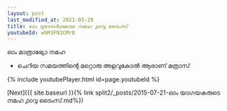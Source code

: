 ```yaml
---
layout: post
last_modified_at: 2021-03-29
title: ഓം ദുരാദാർശമായ നമഹ ൧൦൮ ടൈംസ്
youtubeId: whMJFN3CMr8
---
```

 
 
 ഓം മാത്രാഭ്യോ നമഹ 
 
 -  ചെറിയ സമയത്തിന്റെ മറ്റൊരു അളവുകോൽ ആരാണ് മത്രാസ് 
 
  
 
  
 
 
 
 
 
 


{% include youtubePlayer.html id=page.youtubeId %}
 
[Next]({{ site.baseurl }}{% link  split2/_posts/2015-07-21-ഓം യാഗയകരുടെ നമഹ ൧൦൮ ടൈംസ്.md%})
 
